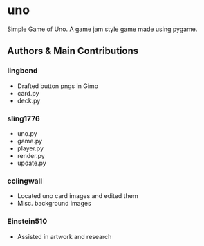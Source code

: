 # uno
Simple Game of Uno. A game jam style game made using pygame.

## Authors & Main Contributions

### lingbend

- Drafted button pngs in Gimp
- card.py
- deck.py

### sling1776

- uno.py
- game.py
- player.py
- render.py
- update.py

### cclingwall

- Located uno card images and edited them
- Misc. background images

### Einstein510

- Assisted in artwork and research